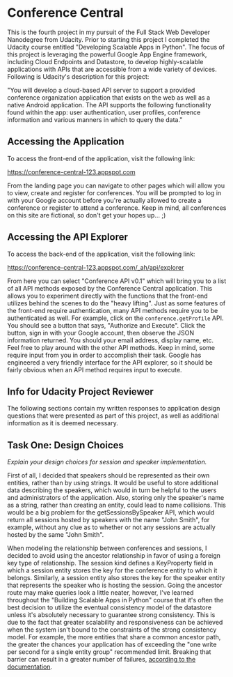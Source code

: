 # Conference Central

This is the fourth project in my pursuit of the Full Stack Web Developer
Nanodegree from Udacity. Prior to starting this project I completed the
Udacity course entitled "Developing Scalable Apps in Python". The focus
of this project is leveraging the powerful Google App Engine framework,
including Cloud Endpoints and Datastore, to develop highly-scalable
applications with APIs that are accessible from a wide variety of devices.
Following is Udacity's description for this project:

"You will develop a cloud-based API server to support a provided conference
organization application that exists on the web as well as a native Android
application. The API supports the following functionality found within the
app: user authentication, user profiles, conference information and various
manners in which to query the data."


## Accessing the Application

To access the front-end of the application, visit the following link:

https://conference-central-123.appspot.com

From the landing page you can navigate to other pages which will allow you
to view, create and register for conferences. You will be prompted to log
in with your Google account before you're actually allowed to create a
conference or register to attend a conference. Keep in mind, all conferences
on this site are fictional, so don't get your hopes up... ;)


## Accessing the API Explorer

To access the back-end of the application, visit the following link:

https://conference-central-123.appspot.com/_ah/api/explorer

From here you can select "Conference API v0.1" which will bring you to a list
of all API methods exposed by the Conference Central application. This allows
you to experiment directly with the functions that the front-end utilizes
behind the scenes to do the "heavy lifting". Just as some features of the
front-end require authentication, many API methods require you to be
authenticated as well. For example, click on the `conference.getProfile` API.
You should see a button that says, "Authorize and Execute". Click the button,
sign in with your Google account, then observe the JSON information returned.
You should your email address, display name, etc. Feel free to play around
with the other API methods. Keep in mind, some require input from you in
order to accomplish their task. Google has engineered a very friendly
interface for the API explorer, so it should be fairly obvious when an API
method requires input to execute.


## Info for Udacity Project Reviewer

The following sections contain my written responses to application design
questions that were presented as part of this project, as well as additional
information as it is deemed necessary.


## Task One: Design Choices

*Explain your design choices for session and speaker implementation.*

First of all, I decided that speakers should be represented as their own
entities, rather than by using strings. It would be useful to store
additional data describing the speakers, which would in turn be helpful
to the users and administrators of the application. Also, storing only
the speaker's name as a string, rather than creating an entity, could lead
to name collisions. This would be a big problem for the getSessionsBySpeaker
API, which would return all sessions hosted by speakers with the name
"John Smith", for example, without any clue as to whether or not any sessions
are actually hosted by the same "John Smith".

When modeling the relationship between conferences and sessions, I decided
to avoid using the ancestor relationship in favor of using a foreign key
type of relationship. The session kind defines a KeyProperty field in which
a session entity stores the key for the conference entity to which it belongs.
Similarly, a session entity also stores the key for the speaker entity that
represents the speaker who is hosting the session. Going the ancestor route
may make queries look a little neater, however, I've learned throughout the
"Building Scalable Apps in Python" course that it's often the best decision to
utilize the eventual consistency model of the datastore unless it's absolutely
necessary to guarantee strong consistency. This is due to the fact that greater
scalability and responsiveness can be achieved when the system isn't bound to
the constraints of the strong consistency model. For example, the more entities
that share a common ancestor path, the greater the chances your application
has of exceeding the "one write per second for a single entity group" recommended
limit. Breaking that barrier can result in a greater number of failures, [according
to the documentation](https://cloud.google.com/appengine/articles/scaling/contention).
